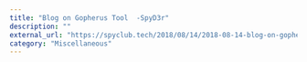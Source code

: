 ```yaml
---
title: "Blog on Gopherus Tool  -SpyD3r"
description: ""
external_url: "https://spyclub.tech/2018/08/14/2018-08-14-blog-on-gopherus/"
category: "Miscellaneous"
---
```

